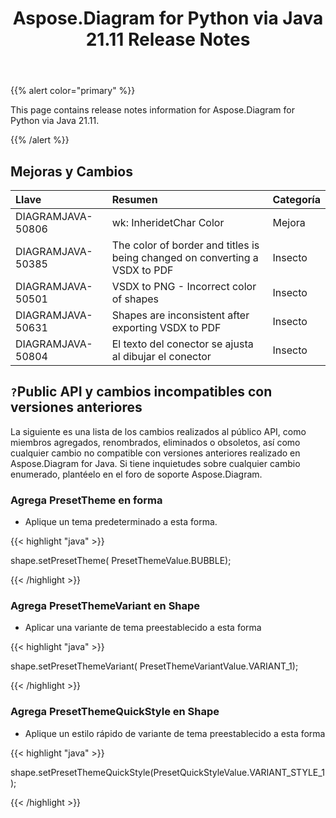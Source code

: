 ﻿---
title: Aspose.Diagram for Python via Java 21.11 Release Notes
type: docs
weight: 5
url: /es/java/aspose-diagram-for-python-via-java-21-11-release-notes/
---
{{% alert color="primary" %}}

This page contains release notes information for Aspose.Diagram for Python via Java 21.11.

{{% /alert %}}
## **Mejoras y Cambios**  ##

|**Llave**|**Resumen**|**Categoría**|
|:- |:- |:- |
|DIAGRAMJAVA-50806|wk: InheridetChar Color|Mejora|
|DIAGRAMJAVA-50385|The color of border and titles is being changed on converting a VSDX to PDF|Insecto|
|DIAGRAMJAVA-50501|VSDX to PNG - Incorrect color of shapes|Insecto|
|DIAGRAMJAVA-50631|Shapes are inconsistent after exporting VSDX to PDF|Insecto|
|DIAGRAMJAVA-50804|El texto del conector se ajusta al dibujar el conector|Insecto|
## `?`**Public API y cambios incompatibles con versiones anteriores**
La siguiente es una lista de los cambios realizados al público API, como miembros agregados, renombrados, eliminados o obsoletos, así como cualquier cambio no compatible con versiones anteriores realizado en Aspose.Diagram for Java. Si tiene inquietudes sobre cualquier cambio enumerado, plantéelo en el foro de soporte Aspose.Diagram.



### **Agrega PresetTheme en forma**
- Aplique un tema predeterminado a esta forma.

{{< highlight "java" >}}
 
 shape.setPresetTheme( PresetThemeValue.BUBBLE);

{{< /highlight >}}


### **Agrega PresetThemeVariant en Shape**
- Aplicar una variante de tema preestablecido a esta forma

{{< highlight "java" >}}

shape.setPresetThemeVariant( PresetThemeVariantValue.VARIANT_1);

{{< /highlight >}}

### **Agrega PresetThemeQuickStyle en Shape**
- Aplique un estilo rápido de variante de tema preestablecido a esta forma

{{< highlight "java" >}}

shape.setPresetThemeQuickStyle(PresetQuickStyleValue.VARIANT_STYLE_1);

{{< /highlight >}}

